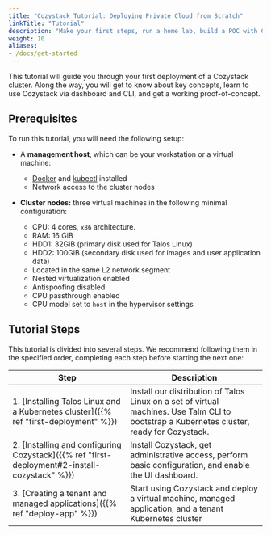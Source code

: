 ```yaml
---
title: "Cozystack Tutorial: Deploying Private Cloud from Scratch"
linkTitle: "Tutorial"
description: "Make your first steps, run a home lab, build a POC with Cozystack."
weight: 10
aliases:
- /docs/get-started
---
```


This tutorial will guide you through your first deployment of a Cozystack cluster.
Along the way, you will get to know about key concepts, learn to use Cozystack via dashboard and CLI,
and get a working proof-of-concept.

## Prerequisites

To run this tutorial, you will need the following setup:

-   A **management host**, which can be your workstation or a virtual machine:
    -   [Docker](https://docs.docker.com/engine/install/) and [kubectl](https://kubernetes.io/docs/tasks/tools/#kubectl) installed
    -   Network access to the cluster nodes

-   **Cluster nodes:** three virtual machines in the following minimal configuration:

    -   CPU: 4 cores, `x86` architecture.
    -   RAM: 16 GiB
    -   HDD1: 32GiB (primary disk used for Talos Linux)
    -   HDD2: 100GiB (secondary disk used for images and user application data)
    -   Located in the same L2 network segment
    -   Nested virtualization enabled
    -   Antispoofing disabled
    -   CPU passthrough enabled
    -   CPU model set to `host` in the hypervisor settings
    
## Tutorial Steps

This tutorial is divided into several steps.
We recommend following them in the specified order, completing each step before starting the next one:

| Step                                               | Description                                                                                                                                |
|----------------------------------------------------|--------------------------------------------------------------------------------------------------------------------------------------------|
| 1. [Installing Talos Linux and a Kubernetes cluster]({{% ref "first-deployment" %}}) | Install our distribution of Talos Linux on a set of virtual machines. Use Talm CLI to bootstrap a Kubernetes cluster, ready for Cozystack. |
| 2. [Installing and configuring Cozystack]({{% ref "first-deployment#2-install-cozystack" %}})            | Install Cozystack, get administrative access, perform basic configuration, and enable the UI dashboard.                                    |
| 3. [Creating a tenant and managed applications]({{% ref "deploy-app" %}})      | Start using Cozystack and deploy a virtual machine, managed application, and a tenant Kubernetes cluster                                   |
